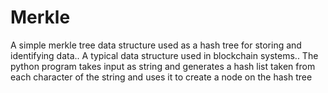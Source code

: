 # Merkle
A simple merkle tree data structure used as a hash tree for storing and identifying data.. A typical data structure used in blockchain systems.. The python program takes input as string and generates a hash list taken from each character of the string and uses it to create a node on the hash tree

